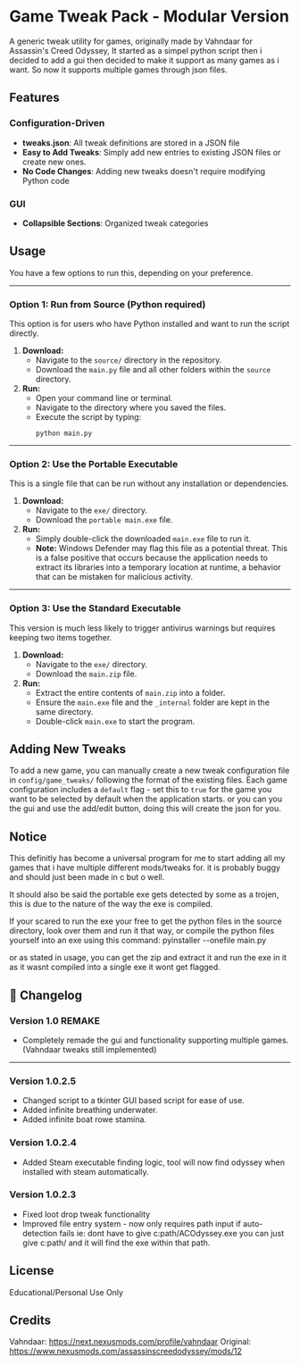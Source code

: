# Game Tweak Pack - Modular Version

A generic tweak utility for games, originally made by Vahndaar for Assassin's Creed Odyssey, It started as a simpel python script then i decided to add a gui then decided to make it support as many games as i want.
So now it supports multiple games through json files.


## Features

### Configuration-Driven
- **tweaks.json**: All tweak definitions are stored in a JSON file
- **Easy to Add Tweaks**: Simply add new entries to existing JSON files or create new ones.
- **No Code Changes**: Adding new tweaks doesn't require modifying Python code

### GUI
- **Collapsible Sections**: Organized tweak categories


## Usage


You have a few options to run this, depending on your preference.

---

### Option 1: Run from Source (Python required)

This option is for users who have Python installed and want to run the script directly.

1.  **Download:**
    *   Navigate to the `source/` directory in the repository.
    *   Download the `main.py` file and all other folders within the `source` directory.
2.  **Run:**
    *   Open your command line or terminal.
    *   Navigate to the directory where you saved the files.
    *   Execute the script by typing:
        ```
        python main.py
        ```

---

### Option 2: Use the Portable Executable

This is a single file that can be run without any installation or dependencies.

1.  **Download:**
    *   Navigate to the `exe/` directory.
    *   Download the `portable main.exe` file.
2.  **Run:**
    *   Simply double-click the downloaded `main.exe` file to run it.
    *   **Note:** Windows Defender may flag this file as a potential threat. This is a false positive that occurs because the application needs to extract its libraries into a temporary location at runtime, a behavior that can be mistaken for malicious activity.

---

### Option 3: Use the Standard Executable

This version is much less likely to trigger antivirus warnings but requires keeping two items together.

1.  **Download:**
    *   Navigate to the `exe/` directory.
    *   Download the `main.zip` file.
2.  **Run:**
    *   Extract the entire contents of `main.zip` into a folder.
    *   Ensure the `main.exe` file and the `_internal` folder are kept in the same directory.
    *   Double-click `main.exe` to start the program.


## Adding New Tweaks

To add a new game, you can manually create a new tweak configuration file in `config/game_tweaks/` following the format of the existing files. Each game configuration includes a `default` flag - set this to `true` for the game you want to be selected by default when the application starts.
or you can you the gui and use the add/edit button, doing this will create the json for you.


## Notice

This definitly has become a universal program for me to start adding all my games that i have multiple different mods/tweaks for. it is probably buggy and should just been made in c but o well.

It should also be said the portable exe gets detected by some as a trojen, this is due to the nature of the way the exe is compiled.

If your scared to run the exe your free to get the python files in the source directory, look over them and run it that way, or compile the python files yourself into an exe using this command:
pyinstaller --onefile main.py

or as stated in usage, you can get the zip and extract it and run the exe in it as it wasnt compiled into a single exe it wont get flagged.


## 📝 Changelog

### Version 1.0  REMAKE
- Completely remade the gui and functionality supporting multiple games.(Vahndaar tweaks still implemented)


---


### Version 1.0.2.5
- Changed script to a tkinter GUI based script for ease of use.
- Added infinite breathing underwater.
- Added infinite boat rowe stamina.

### Version 1.0.2.4
- Added Steam executable finding logic, tool will now find odyssey when installed with steam automatically.
  
### Version 1.0.2.3
- Fixed loot drop tweak functionality
- Improved file entry system - now only requires path input if auto-detection fails ie: dont have to give c:path/ACOdyssey.exe you can just give c:path/ and it will find the exe within that path.



## License

Educational/Personal Use Only

## Credits

Vahndaar: https://next.nexusmods.com/profile/vahndaar
Original: https://www.nexusmods.com/assassinscreedodyssey/mods/12